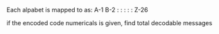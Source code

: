 Each alpabet is mapped to  as:
A-1
B-2
 :
 :
 :
 :
 :
Z-26



if the encoded code numericals is given, find total decodable messages


